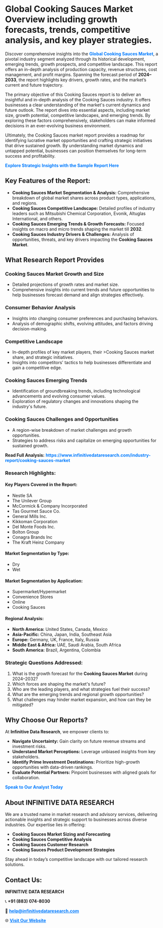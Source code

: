 <h1>Global Cooking Sauces Market Overview including growth forecasts, trends, competitive analysis, and key player strategies.</h1>
<p>
Discover comprehensive insights into the 
<a href="https://www.infinitivedataresearch.com/industry-report/cooking-sauces-market" rel="dofollow" style="color: #007BFF; text-decoration: none;"><strong>Global Cooking Sauces Market</strong></a>, a pivotal industry segment analyzed through its historical development, emerging trends, growth prospects, and competitive landscape. This report offers an in-depth analysis of production capacity, revenue structures, cost management, and profit margins. Spanning the forecast period of <strong>2024–2033</strong>, the report highlights key drivers, growth rates, and the market’s current and future trajectory.
</p>
<p>
The primary objective of this Cooking Sauces report is to deliver an insightful and in-depth analysis of the Cooking Sauces industry. It offers businesses a clear understanding of the market's current dynamics and future outlook. The report dives into essential aspects, including market size, growth potential, competitive landscapes, and emerging trends. By exploring these factors comprehensively, stakeholders can make informed decisions in an ever-evolving business environment.
</p>
<p>
Ultimately, the Cooking Sauces market report provides a roadmap for identifying lucrative market opportunities and crafting strategic initiatives that drive sustained growth. By understanding market dynamics and untapped potential, businesses can position themselves for long-term success and profitability.
</p>
<p>
<a href="https://www.infinitivedataresearch.com/request-sample/reportId=112765" style="color: #007BFF; text-decoration: none;"><strong>Explore Strategic Insights with the Sample Report Here</strong></a>
</p>

<h2>Key Features of the Report:</h2>
<ul>
<li><strong>Cooking Sauces Market Segmentation & Analysis:</strong> Comprehensive breakdown of global market shares across product types, applications, and regions.</li>
<li><strong>Cooking Sauces Competitive Landscape:</strong> Detailed profiles of industry leaders such as Mitsubishi Chemical Corporation, Evonik, Altuglas International, and others.</li>
<li><strong>Cooking Sauces Emerging Trends & Growth Forecasts:</strong> Focused insights on macro and micro trends shaping the market till <strong>2032</strong>.</li>
<li><strong>Cooking Sauces Industry Drivers & Challenges:</strong> Analysis of opportunities, threats, and key drivers impacting the <strong>Cooking Sauces Market</strong>.</li>
</ul>

<h2>What Research Report Provides</h2>
<h3>Cooking Sauces Market Growth and Size</h3>
<ul>
<li>Detailed projections of growth rates and market size.</li>
<li>Comprehensive insights into current trends and future opportunities to help businesses forecast demand and align strategies effectively.</li>
</ul>

<h3>Consumer Behavior Analysis</h3>
<ul>
<li>Insights into changing consumer preferences and purchasing behaviors.</li>
<li>Analysis of demographic shifts, evolving attitudes, and factors driving decision-making.</li>
</ul>

<h3>Competitive Landscape</h3>
<ul>
<li>In-depth profiles of key market players, their >Cooking Sauces market share, and strategic initiatives.</li>
<li>Insights into competitors' tactics to help businesses differentiate and gain a competitive edge.</li>
</ul>

<h3>Cooking Sauces Emerging Trends</h3>
<ul>
<li>Identification of groundbreaking trends, including technological advancements and evolving consumer values.</li>
<li>Exploration of regulatory changes and innovations shaping the industry's future.</li>
</ul>

<h3>Cooking Sauces Challenges and Opportunities</h3>
<ul>
<li>A region-wise breakdown of market challenges and growth opportunities.</li>
<li>Strategies to address risks and capitalize on emerging opportunities for sustained growth.</li>
</ul>
<p><strong>Read Full Analysis:</strong> <a href="https://www.infinitivedataresearch.com/industry-report/cooking-sauces-market" rel="dofollow" style="color: #007BFF; text-decoration: none;"><strong>https://www.infinitivedataresearch.com/industry-report/cooking-sauces-market</strong></a></p>
<h3>Research Highlights:</h3>
<h4>Key Players Covered in the Report:</h4>
<ul><li>Nestle SA</li><li>The Unilever Group</li><li>McCormick &amp; Company Incorporated</li><li>Tas Gourmet Sauce Co.</li><li>General Mills Inc.</li><li>Kikkoman Corporation</li><li>Del Monte Foods Inc.</li><li>Bolton Group</li><li>Conagra Brands Inc</li><li>The Kraft Heinz Company</li></ul>
<h4>Market Segmentation by Type:</h4>
<ul><li>Dry</li><li>Wet</li></ul>
<h4>Market Segmentation by Application:</h4>
<ul><li>Supermarket/Hypermarket</li><li>Convenience Stores</li><li>Online</li><li>Cooking Sauces</li></ul>

<h4>Regional Analysis:</h4>
<ul>
<li><strong>North America:</strong> United States, Canada, Mexico</li>
<li><strong>Asia-Pacific:</strong> China, Japan, India, Southeast Asia</li>
<li><strong>Europe:</strong> Germany, UK, France, Italy, Russia</li>
<li><strong>Middle East & Africa:</strong> UAE, Saudi Arabia, South Africa</li>
<li><strong>South America:</strong> Brazil, Argentina, Colombia</li>
</ul>

<h3>Strategic Questions Addressed:</h3>
<ol>
<li>What is the growth forecast for the <strong>Cooking Sauces Market</strong> during 2024–2032?</li>
<li>Which forces are shaping the market's future?</li>
<li>Who are the leading players, and what strategies fuel their success?</li>
<li>What are the emerging trends and regional growth opportunities?</li>
<li>What challenges may hinder market expansion, and how can they be mitigated?</li>
</ol>

<h2>Why Choose Our Reports?</h2>
<p>At <strong>Infinitive Data Research</strong>, we empower clients to:</p>
<ul>
<li><strong>Navigate Uncertainty:</strong> Gain clarity on future revenue streams and investment risks.</li>
<li><strong>Understand Market Perceptions:</strong> Leverage unbiased insights from key stakeholders.</li>
<li><strong>Identify Prime Investment Destinations:</strong> Prioritize high-growth opportunities with data-driven rankings.</li>
<li><strong>Evaluate Potential Partners:</strong> Pinpoint businesses with aligned goals for collaboration.</li>
</ul>
<p><a href="https://www.infinitivedataresearch.com/industry-report/cooking-sauces-market" rel="dofollow" style="color: #007BFF; text-decoration: none;"><strong>Speak to Our Analyst Today</strong></a></p>

<h2>About INFINITIVE DATA RESEARCH</h2>
<p>We are a trusted name in market research and advisory services, delivering actionable insights and strategic support to businesses across diverse industries. Our expertise lies in offering:</p>
<ul>
<li><strong>Cooking Sauces Market Sizing and Forecasting</strong></li>
<li><strong>Cooking Sauces Competitive Analysis</strong></li>
<li><strong>Cooking Sauces Customer Research</strong></li>
<li><strong>Cooking Sauces Product Development Strategies</strong></li>
</ul>
<p>Stay ahead in today’s competitive landscape with our tailored research solutions.</p>

<h2>Contact Us:</h2>
<p><strong>INFINITIVE DATA RESEARCH</strong></p>
<p>📞 <strong>+91 (883) 074-8030</strong></p>
<p>📧 <strong><a href="mailto:help@infinitivedataresearch.com" style="color: #007BFF;">help@infinitivedataresearch.com</a></strong></p>
<p>🌐 <strong><a href="https://www.infinitivedataresearch.com" rel="dofollow" style="color: #007BFF;">Visit Our Website</a></strong></p>